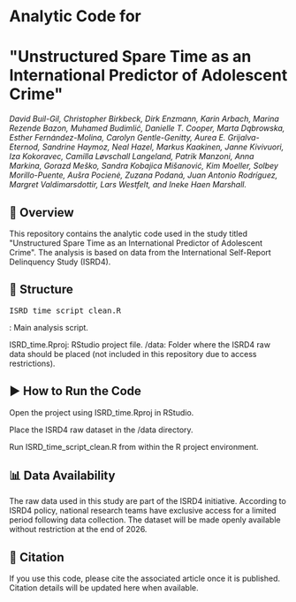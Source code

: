 # Analytic Code for
# "Unstructured Spare Time as an International Predictor of Adolescent Crime"

_David Buil-Gil, Christopher Birkbeck, Dirk Enzmann, Karin Arbach, Marina Rezende Bazon, Muhamed Budimlić, Danielle T. Cooper, Marta Dąbrowska, Esther Fernández-Molina, Carolyn Gentle-Genitty, Aurea E. Grijalva-Eternod, Sandrine Haymoz, Neal Hazel, Markus Kaakinen, Janne Kivivuori, Iza Kokoravec, Camilla Løvschall Langeland, Patrik Manzoni, Anna Markina, Gorazd Meško, Sandra Kobajica Mišanović, Kim Moeller, Solbey Morillo-Puente, Aušra Pocienė, Zuzana Podaná, Juan Antonio Rodríguez, Margret Valdimarsdottir, Lars Westfelt, and Ineke Haen Marshall._

## 📄 Overview
This repository contains the analytic code used in the study titled "Unstructured Spare Time as an International Predictor of Adolescent Crime". The analysis is based on data from the International Self-Report Delinquency Study (ISRD4).

## 📁 Structure
<pre lang="markdown">ISRD_time_script_clean.R</pre>: Main analysis script.
ISRD_time.Rproj: RStudio project file.
/data: Folder where the ISRD4 raw data should be placed (not included in this repository due to access restrictions).

## ▶️ How to Run the Code
Open the project using ISRD_time.Rproj in RStudio.

Place the ISRD4 raw dataset in the /data directory.

Run ISRD_time_script_clean.R from within the R project environment.

## 📊 Data Availability
The raw data used in this study are part of the ISRD4 initiative. According to ISRD4 policy, national research teams have exclusive access for a limited period following data collection. The dataset will be made openly available without restriction at the end of 2026.

## 📌 Citation
If you use this code, please cite the associated article once it is published. Citation details will be updated here when available.
